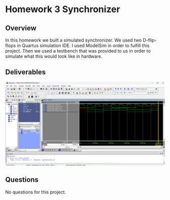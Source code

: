 # Homework 3 Synchronizer

## Overview
In this homework we built a simulated synchronizer. We used two D-flip-flops in Quartus simulation IDE. I used ModelSim in order to fulfill this project. Then we used a testbench that was provided to us in order to simulate what this would look like in hardware. 

## Deliverables
![Simulation Window](/../docs/assets/hw3_screenshot.png)

## Questions
No questions for this project.